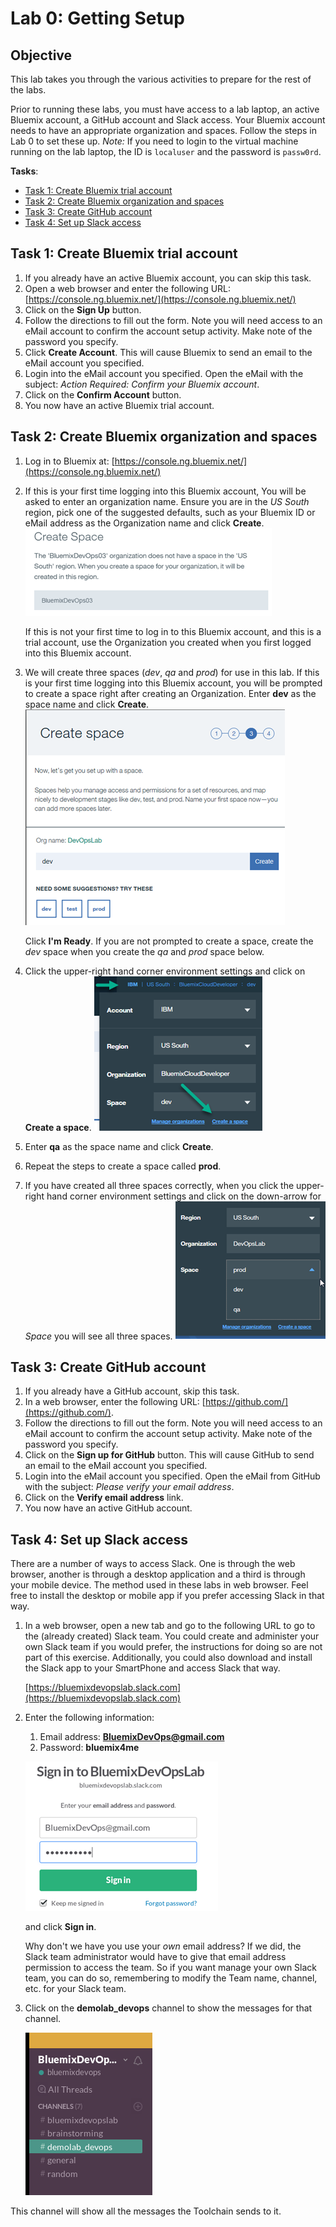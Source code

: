 # Lab 0: Getting Setup

## Objective
This lab takes you through the various activities to prepare for the rest of the labs.

Prior to running these labs, you must have access to a lab laptop, an active Bluemix account, a GitHub account and Slack access. Your Bluemix account needs to have an appropriate organization and spaces. Follow the steps in Lab 0 to set these up. _Note:_ If you need to login to the virtual machine running on the lab laptop, the ID is `localuser` and the password is `passw0rd`.

**Tasks**:
- [Task 1: Create Bluemix trial account](#task-1-create-bluemix-account)
- [Task 2: Create Bluemix organization and spaces](#task-2-create-bluemix-organization-and-spaces)
- [Task 3: Create GitHub account](#task-3-create-github-account)
- [Task 4: Set up Slack access](#task-4-set-up-slack-access)

## Task 1: Create Bluemix trial account

1. If you already have an active Bluemix account, you can skip this task.
2. Open a web browser and enter the following URL: [https://console.ng.bluemix.net/](https://console.ng.bluemix.net/)
3. Click on the **Sign Up** button.
4. Follow the directions to fill out the form. Note you will need access to an eMail account to confirm the account setup activity. Make note of the password you specify.
5. Click **Create Account**. This will cause Bluemix to send an email to the eMail account you specified.
6. Login into the eMail account you specified. Open the eMail with the subject: _Action Required: Confirm your Bluemix account_.
7. Click on the **Confirm Account** button.
8. You now have an active Bluemix trial account.

## Task 2: Create Bluemix organization and spaces

1. Log in to Bluemix at: [https://console.ng.bluemix.net/](https://console.ng.bluemix.net/)
2. If this is your first time logging into this Bluemix account, You will be asked to enter an organization name. Ensure you are in the _US South_ region, pick one of the suggested defaults, such as your Bluemix ID or eMail address as the Organization name and click **Create**.
![OrgDevOpsLab](screenshots/OrgDevOpsLab.png)

    If this is not your first time to log in to this Bluemix account, and this is a trial account, use the Organization you created when you first logged into this Bluemix account.

3. We will create three spaces (_dev_, _qa_ and _prod_) for use in this lab. If this is your first time logging into this Bluemix account, you will be prompted to create a space right after creating an Organization.  Enter **dev** as the space name and click **Create**.
![SpaceDev](screenshots/SpaceDev.png)

   Click **I'm Ready**.
   If you are not prompted to create a space, create the _dev_ space when you create the _qa_ and _prod_ space below.

4. Click the upper-right hand corner environment settings and click on **Create a space**.
   ![SpaceCreate](screenshots/SpaceCreate.png)
5. Enter **qa** as the space name and click **Create**.
6. Repeat the steps to create a space called **prod**.
6. If you have created all three spaces correctly, when you click the upper-right hand corner environment settings and click on the down-arrow for _Space_ you will see all three spaces.
![SpaceAllCreated](screenshots/SpaceAllCreated.png)

## Task 3: Create GitHub account

1. If you already have a GitHub account, skip this task.
2. In a web browser, enter the following URL: [https://github.com/](https://github.com/).
3. Follow the directions to fill out the form. Note you will need access to an eMail account to confirm the account setup activity. Make note of the password you specify.
4. Click on the **Sign up for GitHub** button. This will cause GitHub to send an email to the eMail account you specified.
5. Login into the eMail account you specified. Open the eMail from GitHub with the subject: _Please verify your email address_.
6. Click on the **Verify email address** link.
8. You now have an active GitHub account.

## Task 4: Set up Slack access

There are a number of ways to access Slack.  One is through the web browser, another is through a desktop application and a third is through your mobile device.  The method used in these labs in web browser.  Feel free to install the desktop or mobile app if you prefer accessing Slack in that way.

1. In a web browser, open a new tab and go to the following URL to go to the (already created) Slack team.  You could create and administer your own Slack team if you would prefer, the instructions for doing so are not part of this exercise.  Additionally, you could also download and install the Slack app to your SmartPhone and access Slack that way.

   [https://bluemixdevopslab.slack.com](https://bluemixdevopslab.slack.com)

2. Enter the following information:
   1. Email address: **BluemixDevOps@gmail.com**
   2. Password: **bluemix4me**

    ![SignIntoSlack](screenshots/SignIntoSlackDevOps.png)

   and click **Sign in**.

   Why don't we have you use your _own_ email address? If we did, the Slack team administrator would have to give that email address permission to access the team.  So if you want manage your own Slack team, you can do so, remembering to modify the Team name, channel, etc. for your Slack team.
3. Click on the **demolab_devops** channel to show the messages for that channel.

   ![SlackChannel](screenshots/SlackChannelDevOps.png)

  This channel will show all the messages the Toolchain sends to it.

[comment]: # (**BluemixInterConnectDevOps@gmail.com**  **BluemixDevOpsDeveloper@gmail.com**)
[comment]: # (devops4me  bluemix4me)
[comment]: # (SignIntoSlackInterConnect  SignIntoSlackDevOps)
[comment]: # (interconnect_devops demolab_devops)
[comment]: # (SlackChannelInterConnect  SlackChannelDevOps)
